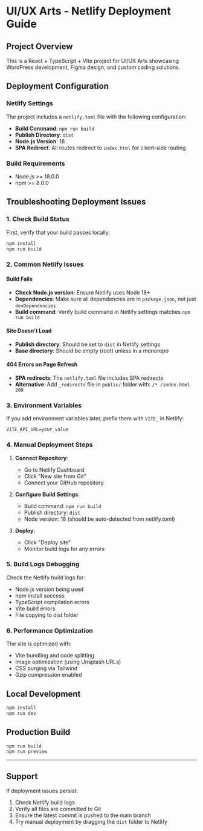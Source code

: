 # UI/UX Arts - Netlify Deployment Guide

## Project Overview

This is a React + TypeScript + Vite project for UI/UX Arts showcasing WordPress development, Figma design, and custom coding solutions.

## Deployment Configuration

### Netlify Settings

The project includes a `netlify.toml` file with the following configuration:

- **Build Command**: `npm run build`
- **Publish Directory**: `dist`
- **Node.js Version**: 18
- **SPA Redirect**: All routes redirect to `index.html` for client-side routing

### Build Requirements

- Node.js >= 18.0.0
- npm >= 8.0.0

## Troubleshooting Deployment Issues

### 1. Check Build Status

First, verify that your build passes locally:

```bash
npm install
npm run build
```

### 2. Common Netlify Issues

#### Build Fails

- **Check Node.js version**: Ensure Netlify uses Node 18+
- **Dependencies**: Make sure all dependencies are in `package.json`, not just `devDependencies`
- **Build command**: Verify build command in Netlify settings matches `npm run build`

#### Site Doesn't Load

- **Publish directory**: Should be set to `dist` in Netlify settings
- **Base directory**: Should be empty (root) unless in a monorepo

#### 404 Errors on Page Refresh

- **SPA redirects**: The `netlify.toml` file includes SPA redirects
- **Alternative**: Add `_redirects` file in `public/` folder with: `/* /index.html 200`

### 3. Environment Variables

If you add environment variables later, prefix them with `VITE_` in Netlify:

```
VITE_API_URL=your_value
```

### 4. Manual Deployment Steps

1. **Connect Repository**:

   - Go to Netlify Dashboard
   - Click "New site from Git"
   - Connect your GitHub repository

2. **Configure Build Settings**:

   - Build command: `npm run build`
   - Publish directory: `dist`
   - Node version: 18 (should be auto-detected from netlify.toml)

3. **Deploy**:
   - Click "Deploy site"
   - Monitor build logs for any errors

### 5. Build Logs Debugging

Check the Netlify build logs for:

- Node.js version being used
- npm install success
- TypeScript compilation errors
- Vite build errors
- File copying to dist folder

### 6. Performance Optimization

The site is optimized with:

- Vite bundling and code splitting
- Image optimization (using Unsplash URLs)
- CSS purging via Tailwind
- Gzip compression enabled

## Local Development

```bash
npm install
npm run dev
```

## Production Build

```bash
npm run build
npm run preview
```

---

## Support

If deployment issues persist:

1. Check Netlify build logs
2. Verify all files are committed to Git
3. Ensure the latest commit is pushed to the main branch
4. Try manual deployment by dragging the `dist` folder to Netlify
